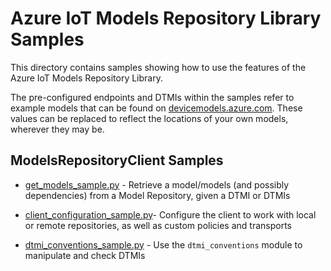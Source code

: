# Azure IoT Models Repository Library Samples

This directory contains samples showing how to use the features of the Azure IoT Models Repository Library.

The pre-configured endpoints and DTMIs within the samples refer to example models that can be found on [devicemodels.azure.com](https://devicemodels.azure.com/). These values can be replaced to reflect the locations of your own models, wherever they may be.

## ModelsRepositoryClient Samples
* [get_models_sample.py](https://github.com/Azure/azure-sdk-for-python/tree/main/sdk/modelsrepository/azure-iot-modelsrepository/samples/get_models_sample.py) - Retrieve a model/models (and possibly dependencies) from a Model Repository, given a DTMI or DTMIs

* [client_configuration_sample.py](https://github.com/Azure/azure-sdk-for-python/tree/main/sdk/modelsrepository/azure-iot-modelsrepository/samples/client_configuration_sample.py)- Configure the client to work with local or remote repositories, as well as custom policies and transports

* [dtmi_conventions_sample.py](https://github.com/Azure/azure-sdk-for-python/tree/main/sdk/modelsrepository/azure-iot-modelsrepository/samples/dtmi_conventions_sample.py) - Use the `dtmi_conventions` module to manipulate and check DTMIs